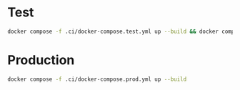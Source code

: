 
# Test

```bash
docker compose -f .ci/docker-compose.test.yml up --build && docker compose -f .ci/docker-compose.test.yml down -v
```

# Production


```bash
docker compose -f .ci/docker-compose.prod.yml up --build
```

